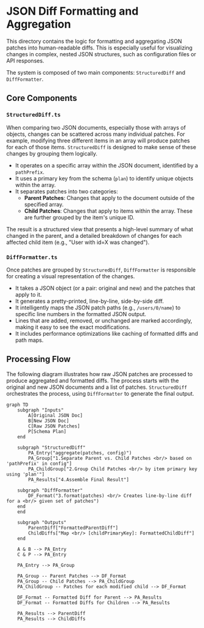 # JSON Diff Formatting and Aggregation

This directory contains the logic for formatting and aggregating JSON patches into human-readable diffs. This is especially useful for visualizing changes in complex, nested JSON structures, such as configuration files or API responses.

The system is composed of two main components: `StructuredDiff` and `DiffFormatter`.

## Core Components

### `StructuredDiff.ts`

When comparing two JSON documents, especially those with arrays of objects, changes can be scattered across many individual patches. For example, modifying three different items in an array will produce patches for each of those items. `StructuredDiff` is designed to make sense of these changes by grouping them logically.

- It operates on a specific array within the JSON document, identified by a `pathPrefix`.
- It uses a primary key from the schema (`plan`) to identify unique objects within the array.
- It separates patches into two categories:
  - **Parent Patches**: Changes that apply to the document outside of the specified array.
  - **Child Patches**: Changes that apply to items within the array. These are further grouped by the item's unique ID.

The result is a structured view that presents a high-level summary of what changed in the parent, and a detailed breakdown of changes for each affected child item (e.g., "User with id=X was changed").

### `DiffFormatter.ts`

Once patches are grouped by `StructuredDiff`, `DiffFormatter` is responsible for creating a visual representation of the changes.

- It takes a JSON object (or a pair: original and new) and the patches that apply to it.
- It generates a pretty-printed, line-by-line, side-by-side diff.
- It intelligently maps the JSON patch paths (e.g., `/users/0/name`) to specific line numbers in the formatted JSON output.
- Lines that are added, removed, or unchanged are marked accordingly, making it easy to see the exact modifications.
- It includes performance optimizations like caching of formatted diffs and path maps.

## Processing Flow

The following diagram illustrates how raw JSON patches are processed to produce aggregated and formatted diffs. The process starts with the original and new JSON documents and a list of patches. `StructuredDiff` orchestrates the process, using `DiffFormatter` to generate the final output.

```mermaid
graph TD
    subgraph "Inputs"
        A[Original JSON Doc]
        B[New JSON Doc]
        C[Raw JSON Patches]
        P[Schema Plan]
    end

    subgraph "StructuredDiff"
        PA_Entry("aggregate(patches, config)")
        PA_Group["1.Separate Parent vs. Child Patches <br/> based on 'pathPrefix' in config"]
        PA_ChildGroup["2.Group Child Patches <br/> by item primary key using 'plan'"]
        PA_Results["4.Assemble Final Result"]

    subgraph "DiffFormatter"
        DF_Format("3.format(patches) <br/> Creates line-by-line diff for a <br/> given set of patches")
    end
    end

    subgraph "Outputs"
        ParentDiff["FormattedParentDiff"]
        ChildDiffs["Map <br/> [childPrimaryKey]: FormattedChildDiff"]
    end

    A & B --> PA_Entry
    C & P --> PA_Entry

    PA_Entry --> PA_Group

    PA_Group -- Parent Patches --> DF_Format
    PA_Group -- Child Patches --> PA_ChildGroup
    PA_ChildGroup -- Patches for each modified child --> DF_Format

    DF_Format -- Formatted Diff for Parent --> PA_Results
    DF_Format -- Formatted Diffs for Children --> PA_Results

    PA_Results --> ParentDiff
    PA_Results --> ChildDiffs
```

